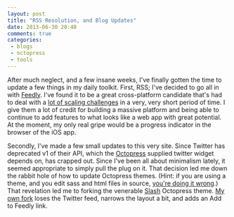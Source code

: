 ```yaml
---
layout: post
title: "RSS Resolution, and Blog Updates"
date: 2013-06-30 20:40
comments: true
categories:
 - blogs
 - octopress
 - tools
---
```


After much neglect, and a few insane weeks, I've finally gotten the time to update a few things in my daily toolkit. First, RSS; I've decided to go all in with <a href="http://www.feedly.com" target="_blank">Feedly</a>. I've found it to be a great cross-platform candidate that's had to deal with a [lot of scaling challenges](http://blog.feedly.com/2013/06/21/summary-of-the-last-100-days/) in a very, very short period of time. I give them a lot of credit for building a massive platform and being able to continue to add features to what looks like a web app with great potential. At the moment, my only real gripe would be a progress indicator in the browser of the iOS app.

<!-- more -->

Secondly, I've made a few small updates to this very site. Since Twitter has deprecated v1 of their API, which the [Octopress](http://octopress.org) supplied twitter widget depends on, has crapped out. Since I've been all about minimalism lately, it seemed appropriate to simply pull the plug on it. That decision led me down the rabbit hole of how to update Octopress themes. (Hint: if you are using a theme, and you edit sass and html files in source, <a href="http://i95.photobucket.com/albums/l142/gstatejester/02-youre-doing-it-wrong.jpg?t=1285658433" target="_blank">you're doing it wrong</a>.) That revelation led me to forking the venerable [Slash](https://github.com/tommy351/Octopress-Theme-Slash) Octopress theme. [My own fork](https://github.com/chrishenry/Octopress-Theme-Slash) loses the Twitter feed, narrows the layout a bit, and adds an Add to Feedly link.
